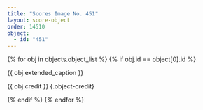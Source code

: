 ```yaml
---
title: "Scores Image No. 451"
layout: score-object
order: 14510
object:
  - id: "451"
---
```


{% for obj in objects.object_list %}
{% if obj.id == object[0].id %}

{{ obj.extended_caption }}

{{ obj.credit }} {.object-credit}

{% endif %}
{% endfor %}
